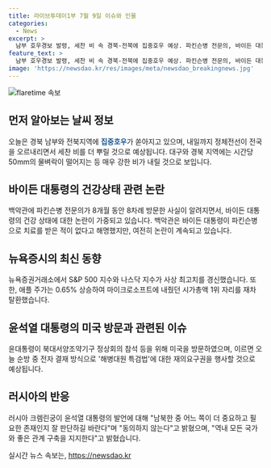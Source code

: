 ```yaml
---
title: 라이브투데이1부 7월 9일 이슈와 인물
categories:
  - News
excerpt: >
  남부 호우경보 발령, 세찬 비 속 경북-전북에 집중호우 예상. 파킨슨병 전문의, 바이든 대통령 방문 논란. 뉴욕증시 최고치 경신, 애플 시총 1위 탈환. 윤대통령, 미국 방문 중 해병대원 특검법 재의요구권 행사 예정. 러시아 남북 중 결정발언 동의 않아 호소.
feature_text: >
  남부 호우경보 발령, 세찬 비 속 경북-전북에 집중호우 예상. 파킨슨병 전문의, 바이든 대통령 방문 논란. 뉴욕증시 최고치 경신, 애플 시총 1위 탈환. 윤대통령, 미국 방문 중 해병대원 특검법 재의요구권 행사 예정. 러시아 남북 중 결정발언 동의 않아 호소.
image: 'https://newsdao.kr/res/images/meta/newsdao_breakingnews.jpg'
---
```


<p><img src="https://newsdao.kr/res/images/meta/newsdao_breakingnews.jpg" alt="flaretime 속보" /></p>

<h2 data-ke-size="size26">먼저 알아보는 날씨 정보</h2>

<p data-ke-size="size16">오늘은 경북 남부와 전북지역에 <b><span style="color: #1a5490;">집중호우</span></b>가 쏟아지고 있으며, 내일까지 정체전선이 전국을 오르내리면서 세찬 비를 더 뿌릴 것으로 예상됩니다. 대구와 경북 지역에는 시간당 50mm의 물벼락이 떨어지는 등 매우 강한 비가 내릴 것으로 보입니다.</p>

<h2 data-ke-size="size26">바이든 대통령의 건강상태 관련 논란</h2>

<p data-ke-size="size16">백악관에 파킨슨병 전문의가 8개월 동안 8차례 방문한 사실이 알려지면서, 바이든 대통령의 건강 상태에 대한 논란이 가중되고 있습니다. 백악관은 바이든 대통령이 파킨슨병으로 치료를 받은 적이 없다고 해명했지만, 여전히 논란이 계속되고 있습니다.</p>

<h2 data-ke-size="size26">뉴욕증시의 최신 동향</h2>

<p data-ke-size="size16">뉴욕증권거래소에서 S&P 500 지수와 나스닥 지수가 사상 최고치를 경신했습니다. 또한, 애플 주가는 0.65% 상승하여 마이크로소프트에 내줬던 시가총액 1위 자리를 재차 탈환했습니다.</p>

<h2 data-ke-size="size26">윤석열 대통령의 미국 방문과 관련된 이슈</h2>

<p data-ke-size="size16">윤대통령이 북대서양조약기구 정상회의 참석 등을 위해 미국을 방문하였으며, 이르면 오늘 순방 중 전자 결재 방식으로 '해병대원 특검법'에 대한 재의요구권을 행사할 것으로 예상됩니다.</p>

<h2 data-ke-size="size26">러시아의 반응</h2>

<p data-ke-size="size16">러시아 크렘린궁이 윤석열 대통령의 발언에 대해 "남북한 중 어느 쪽이 더 중요하고 필요한 존재인지 잘 판단하길 바란다"며 "동의하지 않는다"고 밝혔으며, "역내 모든 국가와 좋은 관계 구축을 지지한다"고 밝혔습니다.</p>
실시간 뉴스 속보는, <a href="https://newsdao.kr" rel="dofollow">https://newsdao.kr</a>


